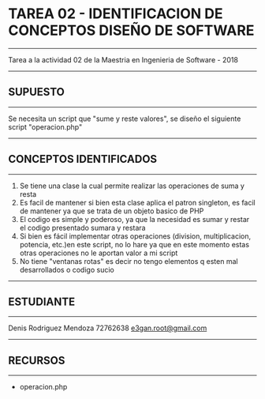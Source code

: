 # TAREA 02 - IDENTIFICACION DE CONCEPTOS DISEÑO DE SOFTWARE
*******************

Tarea a la actividad 02 de la Maestria en Ingenieria de Software - 2018


*******************
## SUPUESTO
*******************

Se necesita un script que "sume y reste valores", se diseño el siguiente script "operacion.php"

***********************
## CONCEPTOS IDENTIFICADOS
***********************
1. Se tiene una clase la cual permite realizar las operaciones de suma y resta
2. Es facil de mantener si bien esta clase aplica el patron singleton, es facil de mantener ya que se trata de un objeto basico de PHP
3. El codigo es simple y poderoso, ya que la necesidad es sumar y restar el codigo presentado sumara y restara
4. Si bien es fácil implementar otras operaciones (division, multiplicacion, potencia, etc.)en este script, no lo hare ya que en este momento 
   estas otras operaciones no le aportan valor a mi script
5. No tiene "ventanas rotas" es decir no tengo elementos q esten mal desarrollados o codigo sucio


**************
## ESTUDIANTE
**************
Denis Rodriguez Mendoza
72762638
e3gan.root@gmail.com

*********
## RECURSOS
*********
- operacion.php


